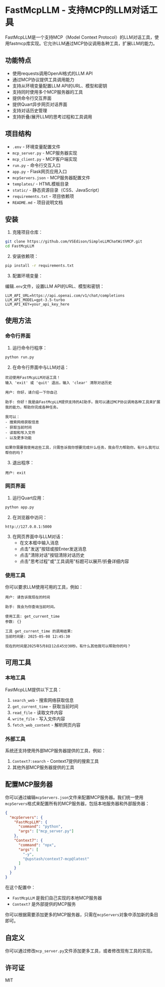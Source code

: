 # FastMcpLLM - 支持MCP的LLM对话工具

FastMcpLLM是一个支持MCP（Model Context Protocol）的LLM对话工具，使用fastmcp库实现。它允许LLM通过MCP协议调用各种工具，扩展LLM的能力。

## 功能特点

- 使用requests调用OpenAI格式的LLM API
- 通过MCP协议提供工具调用能力
- 支持从环境变量配置LLM API的URL、模型和密钥
- 支持同时使用多个MCP服务器的工具
- 提供命令行交互界面
- 提供Quart异步网页对话界面
- 支持对话历史管理
- 支持折叠/展开LLM的思考过程和工具调用

## 项目结构

- `.env` - 环境变量配置文件
- `mcp_server.py` - MCP服务器实现
- `mcp_client.py` - MCP客户端实现
- `run.py` - 命令行交互入口
- `app.py` - Flask网页应用入口
- `mcpServers.json` - MCP服务器配置文件
- `templates/` - HTML模板目录
- `static/` - 静态资源目录（CSS、JavaScript）
- `requirements.txt` - 项目依赖项
- `README.md` - 项目说明文档

## 安装

1. 克隆项目仓库：

```bash
git clone https://github.com/VSEdison/SimpleLLMChatWithMCP.git
cd FastMcpLLM
```

2. 安装依赖项：

```bash
pip install -r requirements.txt
```

3. 配置环境变量：

编辑`.env`文件，设置LLM API的URL、模型和密钥：

```
LLM_API_URL=https://api.openai.com/v1/chat/completions
LLM_API_MODEL=gpt-3.5-turbo
LLM_API_KEY=your_api_key_here
```

## 使用方法

### 命令行界面

1. 运行命令行程序：

```bash
python run.py
```

2. 在命令行界面中与LLM对话：

```
欢迎使用FastMcpLLM对话工具！
输入 'exit' 或 'quit' 退出，输入 'clear' 清除对话历史

用户: 你好，请介绍一下你自己

助手: 你好！我是由FastMcpLLM提供支持的AI助手。我可以通过MCP协议调用各种工具来扩展我的能力，帮助你完成各种任务。

我可以：
- 搜索网络获取信息
- 获取当前时间
- 读取和写入文件
- 以及更多功能

如果你需要我使用这些工具，只需告诉我你想要完成什么任务，我会尽力帮助你。有什么我可以帮你的吗？
```

3. 退出程序：

```
用户: exit
```

### 网页界面

1. 运行Quart应用：

```bash
python app.py
```

2. 在浏览器中访问：

```
http://127.0.0.1:5000
```

3. 在网页界面中与LLM对话：
   - 在文本框中输入消息
   - 点击"发送"按钮或按Enter发送消息
   - 点击"清除对话"按钮清除对话历史
   - 点击"思考过程"或"工具调用"标题可以展开/折叠详细内容

### 使用工具

你可以要求LLM使用可用的工具，例如：

```
用户: 请告诉我现在的时间

助手: 我会为你查询当前时间。

使用工具: get_current_time
参数: {}

工具 get_current_time 的调用结果:
当前时间是: 2025-05-08 12:45:30

现在的时间是2025年5月8日12点45分30秒。有什么其他我可以帮助你的吗？
```

## 可用工具

### 本地工具

FastMcpLLM提供以下工具：

1. `search_web` - 搜索网络获取信息
2. `get_current_time` - 获取当前时间
3. `read_file` - 读取文件内容
4. `write_file` - 写入文件内容
5. `fetch_web_content` - 解析网页内容

### 外部工具

系统还支持使用外部MCP服务器提供的工具，例如：

1. `Context7:search` - Context7提供的搜索工具
2. 其他外部MCP服务器提供的工具

## 配置MCP服务器

你可以通过编辑`mcpServers.json`文件来配置MCP服务器。我们统一使用`mcpServers`格式来配置所有的MCP服务器，包括本地服务器和外部服务器：

```json
{
  "mcpServers": {
    "FastMcpLLM": {
      "command": "python",
      "args": ["mcp_server.py"]
    },
    "Context7": {
      "command": "npx",
      "args": [
        "-y",
        "@upstash/context7-mcp@latest"
      ]
    }
  }
}
```

在这个配置中：

- `FastMcpLLM` 是我们自己实现的本地MCP服务器
- `Context7` 是外部提供的MCP服务

你可以根据需要添加更多的MCP服务器，只需在`mcpServers`对象中添加新的条目即可。

## 自定义

你可以通过修改`mcp_server.py`文件添加更多工具，或者修改现有工具的实现。

## 许可证

MIT
